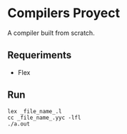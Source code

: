 # Compilers Proyect
A compiler built from scratch.

## Requeriments
 - Flex

## Run
```
lex _file_name_.l
cc _file_name_.yyc -lfl
./a.out
```
